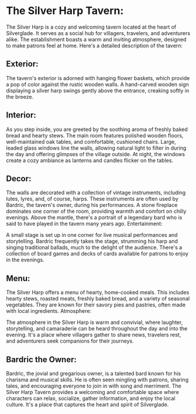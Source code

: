 # The Silver Harp Tavern:

The Silver Harp is a cozy and welcoming tavern located at the heart of Silverglade. It serves as a social hub for villagers, travelers, and adventurers alike. The establishment boasts a warm and inviting atmosphere, designed to make patrons feel at home. Here's a detailed description of the tavern:

## Exterior:

The tavern's exterior is adorned with hanging flower baskets, which provide a pop of color against the rustic wooden walls. A hand-carved wooden sign displaying a silver harp swings gently above the entrance, creaking softly in the breeze.
## Interior:

As you step inside, you are greeted by the soothing aroma of freshly baked bread and hearty stews. The main room features polished wooden floors, well-maintained oak tables, and comfortable, cushioned chairs.
Large, leaded glass windows line the walls, allowing natural light to filter in during the day and offering glimpses of the village outside. At night, the windows create a cozy ambiance as lanterns and candles flicker on the tables.
## Decor:

The walls are decorated with a collection of vintage instruments, including lutes, lyres, and, of course, harps. These instruments are often used by Bardric, the tavern's owner, during his performances.
A stone fireplace dominates one corner of the room, providing warmth and comfort on chilly evenings. Above the mantle, there's a portrait of a legendary bard who is said to have played in the tavern many years ago.
Entertainment:

A small stage is set up in one corner for live musical performances and storytelling. Bardric frequently takes the stage, strumming his harp and singing traditional ballads, much to the delight of the audience.
There's a collection of board games and decks of cards available for patrons to enjoy in the evenings.
## Menu:

The Silver Harp offers a menu of hearty, home-cooked meals. This includes hearty stews, roasted meats, freshly baked bread, and a variety of seasonal vegetables. They are known for their savory pies and pastries, often made with local ingredients.
Atmosphere:

The atmosphere in the Silver Harp is warm and convivial, where laughter, storytelling, and camaraderie can be heard throughout the day and into the evening. It's a place where villagers gather to share news, travelers rest, and adventurers seek companions for their journeys.
## Bardric the Owner:

Bardric, the jovial and gregarious owner, is a talented bard known for his charisma and musical skills. He is often seen mingling with patrons, sharing tales, and encouraging everyone to join in with song and merriment.
The Silver Harp Tavern provides a welcoming and comfortable space where characters can relax, socialize, gather information, and enjoy the local culture. It's a place that captures the heart and spirit of Silverglade.